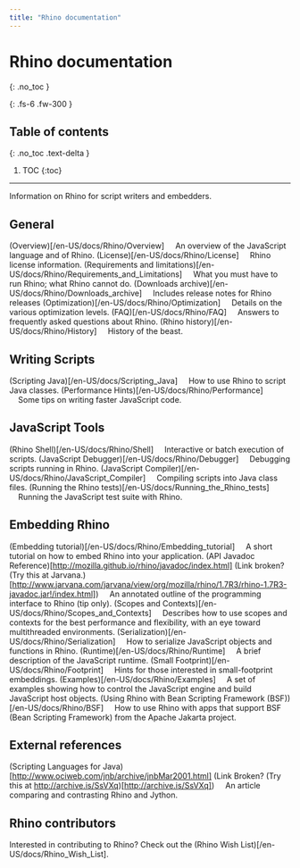 ```yaml
---
title: "Rhino documentation"
---
```

# Rhino documentation
{: .no_toc }

{: .fs-6 .fw-300 }

## Table of contents
{: .no_toc .text-delta }

1. TOC
{:toc}

---
Information on Rhino for script writers and embedders.

## General

(Overview)[/en-US/docs/Rhino/Overview]
&nbsp;&nbsp;&nbsp;&nbsp;An overview of the JavaScript language and of Rhino.
(License)[/en-US/docs/Rhino/License]
&nbsp;&nbsp;&nbsp;&nbsp;Rhino license information.
(Requirements and limitations)[/en-US/docs/Rhino/Requirements_and_Limitations]
&nbsp;&nbsp;&nbsp;&nbsp;What you must have to run Rhino; what Rhino cannot do.
(Downloads archive)[/en-US/docs/Rhino/Downloads_archive]
&nbsp;&nbsp;&nbsp;&nbsp;Includes release notes for Rhino releases
(Optimization)[/en-US/docs/Rhino/Optimization]
&nbsp;&nbsp;&nbsp;&nbsp;Details on the various optimization levels.
(FAQ)[/en-US/docs/Rhino/FAQ]
&nbsp;&nbsp;&nbsp;&nbsp;Answers to frequently asked questions about Rhino.
(Rhino history)[/en-US/docs/Rhino/History]
&nbsp;&nbsp;&nbsp;&nbsp;History of the beast.


## Writing Scripts

(Scripting Java)[/en-US/docs/Scripting_Java]
&nbsp;&nbsp;&nbsp;&nbsp;How to use Rhino to script Java classes.
(Performance Hints)[/en-US/docs/Rhino/Performance]
&nbsp;&nbsp;&nbsp;&nbsp;Some tips on writing faster JavaScript code.


## JavaScript Tools

(Rhino Shell)[/en-US/docs/Rhino/Shell]
&nbsp;&nbsp;&nbsp;&nbsp;Interactive or batch execution of scripts.
(JavaScript Debugger)[/en-US/docs/Rhino/Debugger]
&nbsp;&nbsp;&nbsp;&nbsp;Debugging scripts running in Rhino.
(JavaScript Compiler)[/en-US/docs/Rhino/JavaScript_Compiler]
&nbsp;&nbsp;&nbsp;&nbsp;Compiling scripts into Java class files.
(Running the Rhino tests)[/en-US/docs/Running_the_Rhino_tests]
&nbsp;&nbsp;&nbsp;&nbsp;Running the JavaScript test suite with Rhino.


## Embedding Rhino

(Embedding tutorial)[/en-US/docs/Rhino/Embedding_tutorial]
&nbsp;&nbsp;&nbsp;&nbsp;A short tutorial on how to embed Rhino into your application.
(API Javadoc Reference)[http://mozilla.github.io/rhino/javadoc/index.html] (Link broken?  (Try this at Jarvana.)[http://www.jarvana.com/jarvana/view/org/mozilla/rhino/1.7R3/rhino-1.7R3-javadoc.jar!/index.html])
&nbsp;&nbsp;&nbsp;&nbsp;An annotated outline of the programming interface to Rhino (tip only).
(Scopes and Contexts)[/en-US/docs/Rhino/Scopes_and_Contexts]
&nbsp;&nbsp;&nbsp;&nbsp;Describes how to use scopes and contexts for the best performance and flexibility, with an eye toward multithreaded environments.
(Serialization)[/en-US/docs/Rhino/Serialization]
&nbsp;&nbsp;&nbsp;&nbsp;How to serialize JavaScript objects and functions in Rhino.
(Runtime)[/en-US/docs/Rhino/Runtime]
&nbsp;&nbsp;&nbsp;&nbsp;A brief description of the JavaScript runtime.
(Small Footprint)[/en-US/docs/Rhino/Footprint]
&nbsp;&nbsp;&nbsp;&nbsp;Hints for those interested in small-footprint embeddings.
(Examples)[/en-US/docs/Rhino/Examples]
&nbsp;&nbsp;&nbsp;&nbsp;A set of examples showing how to control the JavaScript engine and build JavaScript host objects.
(Using Rhino with Bean Scripting Framework (BSF))[/en-US/docs/Rhino/BSF]
&nbsp;&nbsp;&nbsp;&nbsp;How to use Rhino with apps that support BSF (Bean Scripting Framework) from the Apache Jakarta project.


## External references

(Scripting Languages for Java)[http://www.ociweb.com/jnb/archive/jnbMar2001.html] (Link Broken? (Try this at http://archive.is/SsVXq)[http://archive.is/SsVXq])
&nbsp;&nbsp;&nbsp;&nbsp;An article comparing and contrasting Rhino and Jython.


## Rhino contributors

Interested in contributing to Rhino? Check out the (Rhino Wish List)[/en-US/docs/Rhino_Wish_List].